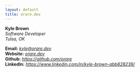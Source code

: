 ```yaml
---
layout: default
title: orare.dev
---
```

**Kyle Brown**<br>
*Software Developer*<br>
*Tulsa, OK*<br>

**Email:** <a href="mailto:kyle@orare.dev">*kyle@orare.dev*</a><br>
**Website:** <a href= "/"> *orare.dev*</a><br>
**Github:** <a href ="https://github.com/orare" >*https://github.com/orare* </a><br>
**LinkedIn:** <a href="https://www.linkedin.com/in/kyle-brown-abb828239/" >*https://www.linkedin.com/in/kyle-brown-abb828239/* </a><br>


